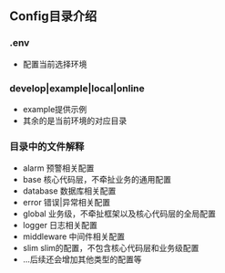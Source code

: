 ## Config目录介绍

### .env
* 配置当前选择环境

### develop|example|local|online
* example提供示例
* 其余的是当前环境的对应目录


### 目录中的文件解释
* alarm 预警相关配置
* base 核心代码层，不牵扯业务的通用配置
* database 数据库相关配置
* error 错误|异常相关配置
* global 业务级，不牵扯框架以及核心代码层的全局配置
* logger 日志相关配置
* middleware 中间件相关配置
* slim slim的配置，不包含核心代码层和业务级配置
* ...后续还会增加其他类型的配置等